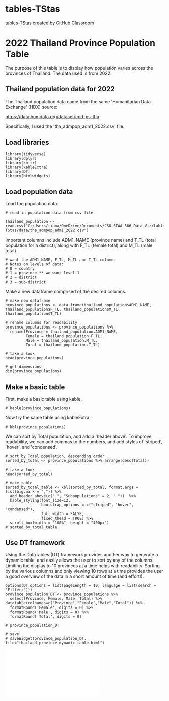 # tables-TStas
tables-TStas created by GitHub Classroom

# 2022 Thailand Province Population Table

The purpose of this table is to display how population varies across the provinces of Thailand. The data used is from 2022.

## Thailand population data for 2022

The Thailand population data came from the same 'Humanitarian Data Exchange' (HDX) source:

<https://data.humdata.org/dataset/cod-ps-tha>

Specifically, I used the 'tha_admpop_adm1_2022.csv' file.

## Load libraries

```{r}
library(tidyverse)
library(dplyr)
library(knitr)
library(kableExtra)
library(DT)
library(htmlwidgets)
```

## Load population data

Load the population data.

```{r}
# read in population data from csv file

thailand_population <- read.csv("C:/Users/tiana/OneDrive/Documents/CSU_STAA_566_Data_Viz/tables-TStas/data/tha_admpop_adm1_2022.csv")
```


Important columns include ADM1_NAME (province name) and T_TL (total population for a district), along with F_TL (female total) and M_TL (male total).

```{r}
# want the ADM1_NAME, F_TL, M_TL and T_TL columns
# Notes on levels of data:
# 0 = country
# 1 = province ** we want level 1
# 2 = district  
# 3 = sub-district
```

Make a new dataframe comprised of the desired columns.

```{r}
# make new dataframe
province_populations <- data.frame(thailand_population$ADM1_NAME, thailand_population$F_TL, thailand_population$M_TL, thailand_population$T_TL)

# rename columns for readability
province_populations <- province_populations %>%
  rename(Province = thailand_population.ADM1_NAME,
         Female = thailand_population.F_TL,
         Male = thailand_population.M_TL,
         Total = thailand_population.T_TL)

# take a look
head(province_populations)

# get dimensions
dim(province_populations)
```

## Make a basic table

First, make a basic table using kable.
```{r}
# kable(province_populations)
```

Now try the same table using kableExtra.
```{r}
# kbl(province_populations)
```

We can sort by Total population, and add a 'header above'.  To improve readability, we can add commas to the numbers, and add styles of 'striped', 'hover', and 'condensed'.
```{r}
# sort by Total population, descending order
sorted_by_total <- province_populations %>% arrange(desc(Total))

# take a look
head(sorted_by_total)

# make table
sorted_by_total_table <- kbl(sorted_by_total, format.args = list(big.mark = ",")) %>%
  add_header_above(c(" ", "Subpopulations" = 2, " "))  %>%
  kable_styling(font_size=12,
                bootstrap_options = c("striped", "hover", "condensed"),
                full_width = FALSE,
                fixed_thead = TRUE) %>%
  scroll_box(width = "100%", height = "400px")
# sorted_by_total_table
```

## Use DT framework

Using the DataTables (DT) framework provides another way to generate a dynamic table, and easily allows the user to sort by any of the columns.  Limiting the display to 10 provinces at a time helps with readability.  Sorting by the various columns and only viewing 10 rows at a time provides the user a good overview of the data in a short amount of time (and effort!).
```{r}
options(DT.options = list(pageLength = 10, language = list(search = 'Filter:')))
province_population_DT <- province_populations %>%
  select(Province, Female, Male, Total) %>% datatable(colnames=c("Province","Female","Male","Total")) %>% 
  formatRound('Female', digits = 0) %>%
  formatRound('Male', digits = 0) %>%
  formatRound('Total', digits = 0)

# province_population_DT

# save
# saveWidget(province_population_DT,  file="thailand_province_dynamic_table.html")
```
![Alt text](thailand_province_dynamic_table.html)
